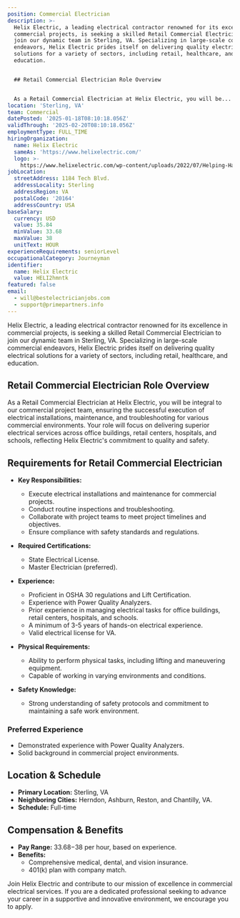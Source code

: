 ```yaml
---
position: Commercial Electrician
description: >-
  Helix Electric, a leading electrical contractor renowned for its excellence in
  commercial projects, is seeking a skilled Retail Commercial Electrician to
  join our dynamic team in Sterling, VA. Specializing in large-scale commercial
  endeavors, Helix Electric prides itself on delivering quality electrical
  solutions for a variety of sectors, including retail, healthcare, and
  education.


  ## Retail Commercial Electrician Role Overview


  As a Retail Commercial Electrician at Helix Electric, you will be...
location: 'Sterling, VA'
team: Commercial
datePosted: '2025-01-18T08:10:18.056Z'
validThrough: '2025-02-20T08:10:18.056Z'
employmentType: FULL_TIME
hiringOrganization:
  name: Helix Electric
  sameAs: 'https://www.helixelectric.com/'
  logo: >-
    https://www.helixelectric.com/wp-content/uploads/2022/07/Helping-Hands-Logo_Blue-e1656694113799.jpg
jobLocation:
  streetAddress: 1184 Tech Blvd.
  addressLocality: Sterling
  addressRegion: VA
  postalCode: '20164'
  addressCountry: USA
baseSalary:
  currency: USD
  value: 35.84
  minValue: 33.68
  maxValue: 38
  unitText: HOUR
experienceRequirements: seniorLevel
occupationalCategory: Journeyman
identifier:
  name: Helix Electric
  value: HELI2hmntk
featured: false
email:
  - will@bestelectricianjobs.com
  - support@primepartners.info
---
```




Helix Electric, a leading electrical contractor renowned for its excellence in commercial projects, is seeking a skilled Retail Commercial Electrician to join our dynamic team in Sterling, VA. Specializing in large-scale commercial endeavors, Helix Electric prides itself on delivering quality electrical solutions for a variety of sectors, including retail, healthcare, and education.

## Retail Commercial Electrician Role Overview

As a Retail Commercial Electrician at Helix Electric, you will be integral to our commercial project team, ensuring the successful execution of electrical installations, maintenance, and troubleshooting for various commercial environments. Your role will focus on delivering superior electrical services across office buildings, retail centers, hospitals, and schools, reflecting Helix Electric's commitment to quality and safety.

## Requirements for Retail Commercial Electrician

- **Key Responsibilities:**
  - Execute electrical installations and maintenance for commercial projects.
  - Conduct routine inspections and troubleshooting.
  - Collaborate with project teams to meet project timelines and objectives.
  - Ensure compliance with safety standards and regulations.

- **Required Certifications:**
  - State Electrical License.
  - Master Electrician (preferred).

- **Experience:**
  - Proficient in OSHA 30 regulations and Lift Certification.
  - Experience with Power Quality Analyzers.
  - Prior experience in managing electrical tasks for office buildings, retail centers, hospitals, and schools.
  - A minimum of 3-5 years of hands-on electrical experience.
  - Valid electrical license for VA.

- **Physical Requirements:**
  - Ability to perform physical tasks, including lifting and maneuvering equipment.
  - Capable of working in varying environments and conditions.

- **Safety Knowledge:**
  - Strong understanding of safety protocols and commitment to maintaining a safe work environment.

### Preferred Experience

- Demonstrated experience with Power Quality Analyzers.
- Solid background in commercial project environments.

## Location & Schedule

- **Primary Location:** Sterling, VA
- **Neighboring Cities:** Herndon, Ashburn, Reston, and Chantilly, VA.
- **Schedule:** Full-time

## Compensation & Benefits

- **Pay Range:** $33.68-$38 per hour, based on experience.
- **Benefits:**
  - Comprehensive medical, dental, and vision insurance.
  - 401(k) plan with company match.

Join Helix Electric and contribute to our mission of excellence in commercial electrical services. If you are a dedicated professional seeking to advance your career in a supportive and innovative environment, we encourage you to apply.
